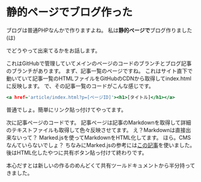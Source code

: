 # 静的ページでブログ作った
ブログは普通PHPなんかで作りますよね。
私は**静的ページで**ブログ作りました(は)

でどうやって出来てるかをお話します。

これはGitHubで管理していてメインのページのコードのブランチとブログ記事のブランチがあります。
まず、記事一覧のページですね。
これはサイト直下で動いていて記事一覧のHTMLファイルをGitHubのCDNから取得してindex.htmlに反映します。
で、その記事一覧のコードがこんな感じです。
```html:all.html
<a href='article/index.html?p=[ページID]'><h1>[タイトル]</h1></a>
```
普通でしょ。簡単にリンク貼っ付けてやってます。

次に記事ページのコードです。
記事ページは記事のMarkdownを取得して詳細のテキストファイルも取得して色々反映させてます。
え？Markdownは直接出来ないって？
Marked.jsを使ってMarkdownをHTML化してます。
ほら。CMSなんていらないでしょ？
ちなみにMarked.jsの参考には[この記事](https://www.nxted.co.jp/blog/blog_detail?id=1)を使いました。
後はHTML化したやつに共有ボタン貼っ付けて終わりです。

本心だすとは新しいの作るのめんどくて共有ツールドキュメントから半分持ってきました。